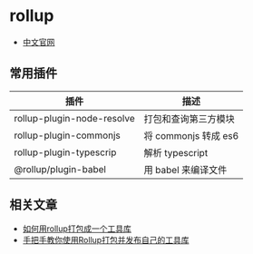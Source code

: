 # rollup 

- [中文官网](https://www.rollupjs.com/)

## 常用插件


 插件 | 描述
---|---
rollup-plugin-node-resolve | 打包和查询第三方模块
rollup-plugin-commonjs | 将 commonjs 转成 es6
rollup-plugin-typescrip | 解析 typescript
@rollup/plugin-babel | 用 babel 来编译文件

## 相关文章

- [如何用rollup打包成一个工具库](https://juejin.cn/post/6867150649734561800#heading-9)
- [手把手教你使用Rollup打包并发布自己的工具库](https://www.cnblogs.com/kagol/p/14089755.html)
